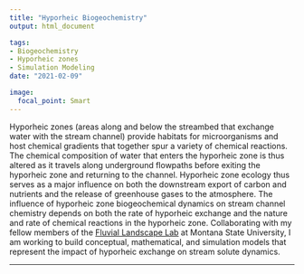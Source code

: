 ```yaml
---
title: "Hyporheic Biogeochemistry"
output: html_document

tags:
- Biogeochemistry
- Hyporheic zones
- Simulation Modeling
date: "2021-02-09"

image:
  focal_point: Smart
---
```

Hyporheic zones (areas along and below the streambed that exchange water with the stream channel) provide habitats for microorganisms and host chemical gradients that together spur a variety of chemical reactions. The chemical composition of water that enters the hyporheic zone is thus altered as it travels along underground flowpaths before exiting the hyporheic zone and returning to the channel. Hyporheic zone ecology thus serves as a major influence on both the downstream export of carbon and nutrients and the release of greenhouse gases to the atmosphere. The influence of hyporheic zone biogeochemical dynamics on stream channel chemistry depends on both the rate of hyporheic exchange and the nature and rate of chemical reactions in the hyporheic zone. Collaborating with my fellow members of the [Fluvial Landscape Lab](https://hydroecology.weebly.com/) at Montana State University, I am working to build conceptual, mathematical, and simulation models that represent the impact of hyporheic exchange on stream solute dynamics. 

---